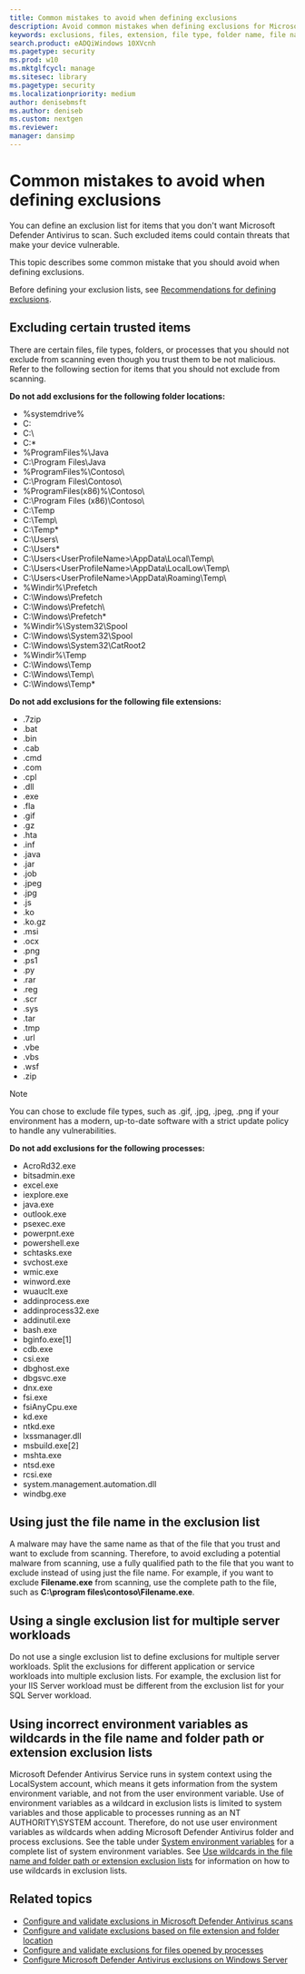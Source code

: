 ```yaml
---
title: Common mistakes to avoid when defining exclusions
description: Avoid common mistakes when defining exclusions for Microsoft Defender Antivirus scans.
keywords: exclusions, files, extension, file type, folder name, file name, scans
search.product: eADQiWindows 10XVcnh
ms.pagetype: security
ms.prod: w10
ms.mktglfcycl: manage
ms.sitesec: library
ms.pagetype: security
ms.localizationpriority: medium
author: denisebmsft
ms.author: deniseb
ms.custom: nextgen
ms.reviewer: 
manager: dansimp
---
```


# Common mistakes to avoid when defining exclusions
You can define an exclusion list for items that you don't want Microsoft Defender Antivirus to scan. Such excluded items could contain threats that make your device vulnerable. 

This topic describes some common mistake that you should avoid when defining exclusions. 

Before defining your exclusion lists, see [Recommendations for defining exclusions](configure-exclusions-microsoft-defender-antivirus.md#recommendations-for-defining-exclusions).

## Excluding certain trusted items
There are certain files, file types, folders, or processes that you should not exclude from scanning even though you trust them to be not malicious. Refer to the following section for items that you should not exclude from scanning.

**Do not add exclusions for the following folder locations:**

- %systemdrive%
- C:
- C:\
- C:\*
- %ProgramFiles%\Java
- C:\Program Files\Java
- %ProgramFiles%\Contoso\
- C:\Program Files\Contoso\
- %ProgramFiles(x86)%\Contoso\
- C:\Program Files (x86)\Contoso\
- C:\Temp
- C:\Temp\
- C:\Temp\*
- C:\Users\
- C:\Users\*
- C:\Users\<UserProfileName>\AppData\Local\Temp\
- C:\Users\<UserProfileName>\AppData\LocalLow\Temp\
- C:\Users\<UserProfileName>\AppData\Roaming\Temp\
- %Windir%\Prefetch
- C:\Windows\Prefetch
- C:\Windows\Prefetch\
- C:\Windows\Prefetch\*
- %Windir%\System32\Spool
- C:\Windows\System32\Spool
- C:\Windows\System32\CatRoot2
- %Windir%\Temp
- C:\Windows\Temp
- C:\Windows\Temp\
- C:\Windows\Temp\*

**Do not add exclusions for the following file extensions:**  
- .7zip
- .bat
- .bin
- .cab
- .cmd
- .com
- .cpl
- .dll
- .exe
- .fla
- .gif
- .gz
- .hta
- .inf
- .java
- .jar
- .job
- .jpeg
- .jpg
- .js
- .ko
- .ko.gz
- .msi
- .ocx
- .png
- .ps1
- .py
- .rar
- .reg
- .scr
- .sys
- .tar
- .tmp
- .url
- .vbe
- .vbs
- .wsf
- .zip

>[!NOTE]
> You can chose to exclude file types, such as .gif, .jpg, .jpeg, .png if your environment has a modern, up-to-date software with a strict update policy to handle any vulnerabilities.

**Do not add exclusions for the following processes:**  
- AcroRd32.exe
- bitsadmin.exe
- excel.exe
- iexplore.exe
- java.exe
- outlook.exe
- psexec.exe
- powerpnt.exe
- powershell.exe
- schtasks.exe
- svchost.exe
- wmic.exe
- winword.exe
- wuauclt.exe
- addinprocess.exe
- addinprocess32.exe
- addinutil.exe
- bash.exe
- bginfo.exe[1]
- cdb.exe
- csi.exe
- dbghost.exe
- dbgsvc.exe
- dnx.exe
- fsi.exe
- fsiAnyCpu.exe
- kd.exe
- ntkd.exe
- lxssmanager.dll
- msbuild.exe[2]
- mshta.exe
- ntsd.exe
- rcsi.exe
- system.management.automation.dll
- windbg.exe

## Using just the file name in the exclusion list
A malware may have the same name as that of the file that you trust and want to exclude from scanning. Therefore, to avoid excluding a potential malware from scanning, use a fully qualified path to the file that you want to exclude instead of using just the file name. For example, if you want to exclude **Filename.exe** from scanning, use the complete path to the file, such as **C:\program files\contoso\Filename.exe**.

## Using a single exclusion list for multiple server workloads
Do not use a single exclusion list to define exclusions for multiple server workloads. Split the exclusions for different application or service workloads into multiple exclusion lists. For example, the exclusion list for your IIS Server workload must be different from the exclusion list for your SQL Server workload.

## Using incorrect environment variables as wildcards in the file name and folder path or extension exclusion lists
Microsoft Defender Antivirus Service runs in system context using the LocalSystem account, which means it gets information from the system environment variable, and not from the user environment variable. Use of environment variables as a wildcard in exclusion lists is limited to system variables and those applicable to processes running as an NT AUTHORITY\SYSTEM account. Therefore, do not use user environment variables as wildcards when adding Microsoft Defender Antivirus folder and process exclusions. See the table under [System environment variables](configure-extension-file-exclusions-microsoft-defender-antivirus.md#system-environment-variables) for a complete list of system environment variables.
See [Use wildcards in the file name and folder path or extension exclusion lists](configure-extension-file-exclusions-microsoft-defender-antivirus.md#use-wildcards-in-the-file-name-and-folder-path-or-extension-exclusion-lists) for information on how to use wildcards in exclusion lists.

## Related topics

- [Configure and validate exclusions in Microsoft Defender Antivirus scans](configure-exclusions-microsoft-defender-antivirus.md)
- [Configure and validate exclusions based on file extension and folder location](configure-extension-file-exclusions-microsoft-defender-antivirus.md)
- [Configure and validate exclusions for files opened by processes](configure-process-opened-file-exclusions-microsoft-defender-antivirus.md)
- [Configure Microsoft Defender Antivirus exclusions on Windows Server](configure-server-exclusions-microsoft-defender-antivirus.md)
